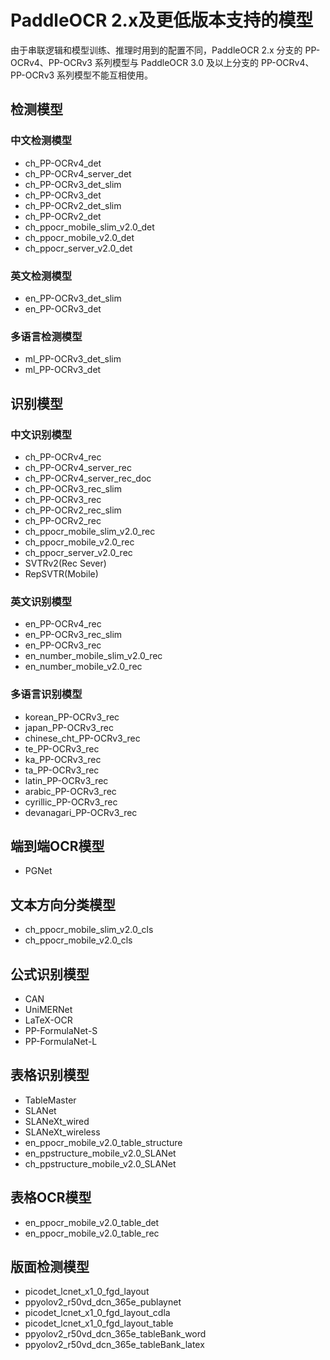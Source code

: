 # PaddleOCR 2.x及更低版本支持的模型

由于串联逻辑和模型训练、推理时用到的配置不同，PaddleOCR 2.x 分支的 PP-OCRv4、PP-OCRv3 系列模型与 PaddleOCR 3.0 及以上分支的 PP-OCRv4、PP-OCRv3 系列模型不能互相使用。

## 检测模型

### 中文检测模型

* ch_PP-OCRv4_det
* ch_PP-OCRv4_server_det
* ch_PP-OCRv3_det_slim
* ch_PP-OCRv3_det
* ch_PP-OCRv2_det_slim
* ch_PP-OCRv2_det
* ch_ppocr_mobile_slim_v2.0_det
* ch_ppocr_mobile_v2.0_det
* ch_ppocr_server_v2.0_det

### 英文检测模型

* en_PP-OCRv3_det_slim
* en_PP-OCRv3_det

### 多语言检测模型

* ml_PP-OCRv3_det_slim
* ml_PP-OCRv3_det

## 识别模型

### 中文识别模型

* ch_PP-OCRv4_rec
* ch_PP-OCRv4_server_rec
* ch_PP-OCRv4_server_rec_doc
* ch_PP-OCRv3_rec_slim
* ch_PP-OCRv3_rec
* ch_PP-OCRv2_rec_slim
* ch_PP-OCRv2_rec
* ch_ppocr_mobile_slim_v2.0_rec
* ch_ppocr_mobile_v2.0_rec
* ch_ppocr_server_v2.0_rec
* SVTRv2(Rec Sever)
* RepSVTR(Mobile)

### 英文识别模型

* en_PP-OCRv4_rec
* en_PP-OCRv3_rec_slim
* en_PP-OCRv3_rec
* en_number_mobile_slim_v2.0_rec
* en_number_mobile_v2.0_rec

### 多语言识别模型

* korean_PP-OCRv3_rec
* japan_PP-OCRv3_rec
* chinese_cht_PP-OCRv3_rec
* te_PP-OCRv3_rec
* ka_PP-OCRv3_rec
* ta_PP-OCRv3_rec
* latin_PP-OCRv3_rec
* arabic_PP-OCRv3_rec
* cyrillic_PP-OCRv3_rec
* devanagari_PP-OCRv3_rec

## 端到端OCR模型

* PGNet

## 文本方向分类模型

* ch_ppocr_mobile_slim_v2.0_cls
* ch_ppocr_mobile_v2.0_cls

## 公式识别模型

* CAN
* UniMERNet
* LaTeX-OCR
* PP-FormulaNet-S
* PP-FormulaNet-L

## 表格识别模型

* TableMaster
* SLANet
* SLANeXt_wired
* SLANeXt_wireless
* en_ppocr_mobile_v2.0_table_structure
* en_ppstructure_mobile_v2.0_SLANet
* ch_ppstructure_mobile_v2.0_SLANet

## 表格OCR模型

* en_ppocr_mobile_v2.0_table_det
* en_ppocr_mobile_v2.0_table_rec

## 版面检测模型

* picodet_lcnet_x1_0_fgd_layout
* ppyolov2_r50vd_dcn_365e_publaynet
* picodet_lcnet_x1_0_fgd_layout_cdla
* picodet_lcnet_x1_0_fgd_layout_table
* ppyolov2_r50vd_dcn_365e_tableBank_word
* ppyolov2_r50vd_dcn_365e_tableBank_latex
